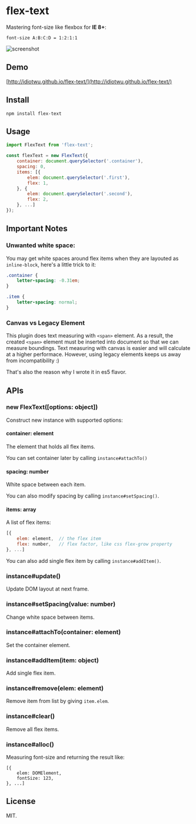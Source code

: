 # flex-text

Mastering font-size like flexbox for **IE 8+**:

```
font-size A:B:C:D = 1:2:1:1
```

![screenshot](https://raw.githubusercontent.com/idiotWu/flex-text/master/demo/screenshot.gif)

## Demo

[http://idiotwu.github.io/flex-text/](http://idiotwu.github.io/flex-text/)

## Install

```
npm install flex-text
```

## Usage

```javascript
import FlexText from 'flex-text';

const flexText = new FlexText({
    container: document.querySelector('.container'),
    spacing: 0,
    items: [{
        elem: document.querySelector('.first'),
        flex: 1,
    }, {
        elem: document.querySelector('.second'),
        flex: 2,
    }, ...]
});
```

## Important Notes

### Unwanted white space:

You may get white spaces around flex items when they are layouted as `inline-block`, here's a little trick to it:

```css
.container {
    letter-spacing: -0.31em;
}

.item {
    letter-spacing: normal;
}
```

### Canvas vs Legacy Element

This plugin does text measuring with `<span>` element. As a result, the created `<span>` element must be inserted into document so that we can measure boundings. Text measuring with canvas is easier and will calculate at a higher performace. However, using legacy elements keeps us away from incompatibility :)

That's also the reason why I wrote it in es5 flavor.

## APIs

### new FlexText([options: object])

Construct new instance with supported options:

#### container: element

The element that holds all flex items.

You can set container later by calling `instance#attachTo()`

#### spacing: number

White space between each item.

You can also modify spacing by calling `instance#setSpacing()`.

#### items: array

A list of flex items:

```javascript
[{
    elem: element,  // the flex item
    flex: number,   // flex factor, like css flex-grow property
}, ...]
```

You can also add single flex item by calling `instance#addItem()`.

### instance#update()

Update DOM layout at next frame.

### instance#setSpacing(value: number)

Change white space between items.

### instance#attachTo(container: element)

Set the container element.

### instance#addItem(item: object)

Add single flex item.

### instance#remove(elem: element)

Remove item from list by giving `item.elem`.

### instance#clear()

Remove all flex items.

### instance#alloc()

Measuring font-size and returning the result like:

```javascipt
[{
    elem: DOMElement,
    fontSize: 123,
}, ...]
```

## License

MIT.
